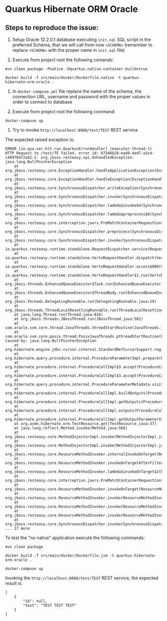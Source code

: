 # Quarkus Hibernate ORM Oracle

## Steps to reproduce the issue:

1. Setup Oracle 12.2.0.1 database executing ```init.sql``` SQL script in the preferred Schema, that we will call from now ```<SCHEMA>``` (remember to replace ```<SCHEMA>``` with the proper name in ```init.sql``` file)

1. Execute from project root the following comands:

```
mvn clean package -Pnative -Dquarkus.native.container-build=true

docker build -f src/main/docker/Dockerfile.native -t quarkus-hibernate-orm-oracle .
```

1. In ```docker-compose.yml``` file replace the name of the schema, the connection URL, username and password with the proper values in order to connect to database

1. Execute from project root the following command:

```
docker-compose up
```

1. Try to invoke ```http://localhost:8080/test/TEST``` REST service

The expected raised exception is:

```
ERROR [io.qua.ver.htt.run.QuarkusErrorHandler] (executor-thread-1) HTTP Request to /test/TE failed, error id: 07346b28-ead0-4ed7-a3cd-c49976472a42-1: org.jboss.resteasy.spi.UnhandledException: java.lang.NullPointerException
    at org.jboss.resteasy.core.ExceptionHandler.handleApplicationException(ExceptionHandler.java:106)
    at org.jboss.resteasy.core.ExceptionHandler.handleException(ExceptionHandler.java:372)
    at org.jboss.resteasy.core.SynchronousDispatcher.writeException(SynchronousDispatcher.java:218)
    at org.jboss.resteasy.core.SynchronousDispatcher.invoke(SynchronousDispatcher.java:519)
    at org.jboss.resteasy.core.SynchronousDispatcher.lambda$invoke$4(SynchronousDispatcher.java:261)
    at org.jboss.resteasy.core.SynchronousDispatcher.lambda$preprocess$0(SynchronousDispatcher.java:161)
    at org.jboss.resteasy.core.interception.jaxrs.PreMatchContainerRequestContext.filter(PreMatchContainerRequestContext.java:364)
    at org.jboss.resteasy.core.SynchronousDispatcher.preprocess(SynchronousDispatcher.java:164)
    at org.jboss.resteasy.core.SynchronousDispatcher.invoke(SynchronousDispatcher.java:247)
    at io.quarkus.resteasy.runtime.standalone.RequestDispatcher.service(RequestDispatcher.java:73)
    at io.quarkus.resteasy.runtime.standalone.VertxRequestHandler.dispatch(VertxRequestHandler.java:138)
    at io.quarkus.resteasy.runtime.standalone.VertxRequestHandler.access$000(VertxRequestHandler.java:41)
    at io.quarkus.resteasy.runtime.standalone.VertxRequestHandler$1.run(VertxRequestHandler.java:93)
    at org.jboss.threads.EnhancedQueueExecutor$Task.run(EnhancedQueueExecutor.java:2415)
    at org.jboss.threads.EnhancedQueueExecutor$ThreadBody.run(EnhancedQueueExecutor.java:1452)
    at org.jboss.threads.DelegatingRunnable.run(DelegatingRunnable.java:29)
    at org.jboss.threads.ThreadLocalResettingRunnable.run(ThreadLocalResettingRunnable.java:29)
    at java.lang.Thread.run(Thread.java:834)
    at org.jboss.threads.JBossThread.run(JBossThread.java:501)
    at com.oracle.svm.core.thread.JavaThreads.threadStartRoutine(JavaThreads.java:519)
    at com.oracle.svm.core.posix.thread.PosixJavaThreads.pthreadStartRoutine(PosixJavaThreads.java:192)
Caused by: java.lang.NullPointerException
    at org.hibernate.engine.jdbc.cursor.internal.StandardRefCursorSupport.registerRefCursorParameter(StandardRefCursorSupport.java:67)
    at org.hibernate.query.procedure.internal.ProcedureParameterImpl.prepare(ProcedureParameterImpl.java:283)
    at org.hibernate.procedure.internal.ProcedureCallImpl$3.accept(ProcedureCallImpl.java:397)
    at org.hibernate.procedure.internal.ProcedureCallImpl$3.accept(ProcedureCallImpl.java:390)
    at org.hibernate.query.procedure.internal.ProcedureParameterMetadata.visitRegistrations(ProcedureParameterMetadata.java:186)
    at org.hibernate.procedure.internal.ProcedureCallImpl.buildOutputs(ProcedureCallImpl.java:389)
    at org.hibernate.procedure.internal.ProcedureCallImpl.getOutputs(ProcedureCallImpl.java:352)
    at org.hibernate.procedure.internal.ProcedureCallImpl.outputs(ProcedureCallImpl.java:632)
    at org.hibernate.procedure.internal.ProcedureCallImpl.getOutputParameterValue(ProcedureCallImpl.java:670)
    at org.acme.hibernate.orm.TestResource.get(TestResource.java:37)
    at java.lang.reflect.Method.invoke(Method.java:566)
    at org.jboss.resteasy.core.MethodInjectorImpl.invoke(MethodInjectorImpl.java:170)
    at org.jboss.resteasy.core.MethodInjectorImpl.invoke(MethodInjectorImpl.java:130)
    at org.jboss.resteasy.core.ResourceMethodInvoker.internalInvokeOnTarget(ResourceMethodInvoker.java:643)
    at org.jboss.resteasy.core.ResourceMethodInvoker.invokeOnTargetAfterFilter(ResourceMethodInvoker.java:507)
    at org.jboss.resteasy.core.ResourceMethodInvoker.lambda$invokeOnTarget$2(ResourceMethodInvoker.java:457)
    at org.jboss.resteasy.core.interception.jaxrs.PreMatchContainerRequestContext.filter(PreMatchContainerRequestContext.java:364)
    at org.jboss.resteasy.core.ResourceMethodInvoker.invokeOnTarget(ResourceMethodInvoker.java:459)
    at org.jboss.resteasy.core.ResourceMethodInvoker.invoke(ResourceMethodInvoker.java:419)
    at org.jboss.resteasy.core.ResourceMethodInvoker.invoke(ResourceMethodInvoker.java:393)
    at org.jboss.resteasy.core.ResourceMethodInvoker.invoke(ResourceMethodInvoker.java:68)
    at org.jboss.resteasy.core.SynchronousDispatcher.invoke(SynchronousDispatcher.java:492)
... 17 more
```

To test the "no native" application execute the following commands:

```
mvn clean package

docker build -f src/main/docker/Dockerfile.jvm -t quarkus-hibernate-orm-oracle .

docker-compose up
```

Invoking the ```http://localhost:8080/test/TEST``` REST service, the expected result is:

```
[
    {
        "id": null,
        "test": "TEST TEST TEST"
    }
]
```
